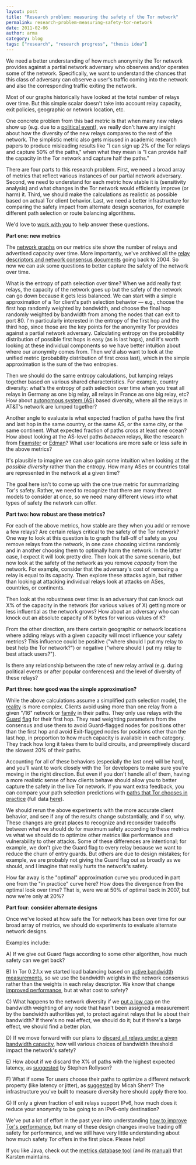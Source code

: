 ```yaml
---
layout: post
title: "Research problem: measuring the safety of the Tor network"
permalink: research-problem-measuring-safety-tor-network
date: 2011-02-06
author: arma
category: blog
tags: ["research", "research progress", "thesis idea"]
---
```


We need a better understanding of how much anonymity the Tor network provides against a partial network adversary who observes and/or operates some of the network. Specifically, we want to understand the chances that this class of adversary can observe a user's traffic coming into the network and also the corresponding traffic exiting the network.

Most of our graphs historically have looked at the total number of relays over time. But this simple scalar doesn't take into account relay capacity, exit policies, geographic or network location, etc.

One concrete problem from this bad metric is that when many new relays show up (e.g. due to a [political event](https://blog.torproject.org/files/relays-diff-2011-01-28.png)), we really don't have any insight about how the diversity of the new relays compares to the rest of the network. The simplistic metric also gets misused in academic research papers to produce misleading results like "I can sign up 2% of the Tor relays and capture 50% of the paths," when what they mean is "I can provide half the capacity in the Tor network and capture half the paths."

There are four parts to this research problem. First, we need a broad array of metrics that reflect various instances of our partial network adversary. Second, we need to understand for each metric how stable it is (sensitivity analysis) and what changes in the Tor network would efficiently improve (or harm) it. Third, we should make the calculations as realistic as possible based on actual Tor client behavior. Last, we need a better infrastructure for comparing the safety impact from alternate design scenarios, for example different path selection or route balancing algorithms.

We'd love to [work with you](https://www.torproject.org/research) to help answer these questions.

**Part one: new metrics**

The [network graphs](http://metrics.torproject.org/network.html) on our metrics site show the number of relays and advertised capacity over time. More importantly, we've archived all the [relay descriptors and network consensus documents](http://metrics.torproject.org/data.html#relaydesc) going back to 2004. So now we can ask some questions to better capture the safety of the network over time.

What is the entropy of path selection over time? When we add really fast relays, the capacity of the network goes up but the safety of the network can go down because it gets less balanced. We can start with a simple approximation of a Tor client's path selection behavior — e.g., choose the first hop randomly weighted by bandwidth, and choose the final hop randomly weighted by bandwidth from among the nodes that can exit to port 80. I'm particularly interested in the entropy of the first hop and the third hop, since those are the key points for the anonymity Tor provides against a partial network adversary. Calculating entropy on the probability distribution of possible first hops is easy (as is last hops), and it's worth looking at these individual components so we have better intuition about where our anonymity comes from. Then we'd also want to look at the unified metric (probability distribution of first cross last), which in the simple approximation is the sum of the two entropies.

Then we should do the same entropy calculations, but lumping relays together based on various shared characteristics. For example, country diversity: what's the entropy of path selection over time when you treat all relays in Germany as one big relay, all relays in France as one big relay, etc? How about [autonomous system (AS)](http://en.wikipedia.org/wiki/Autonomous_system_%28Internet%29) based diversity, where all the relays in AT&T's network are lumped together?

Another angle to evaluate is what expected fraction of paths have the first and last hop in the same country, or the same AS, or the same city, or the same continent. What expected fraction of paths cross at least one ocean? How about looking at the AS-level paths _between_ relays, like the research from [Feamster](http://freehaven.net/anonbib/#feamster:wpes2004) or [Edman](http://freehaven.net/anonbib/#DBLP:conf/ccs/EdmanS09)? What user locations are more safe or less safe in the above metrics?

It's plausible to imagine we can also gain some intuition when looking at the _possible diversity_ rather than the entropy. How many ASes or countries total are represented in the network at a given time?

The goal here isn't to come up with the one true metric for summarizing Tor's safety. Rather, we need to recognize that there are many threat models to consider at once, so we need many different views into what types of safety the network can offer.

**Part two: how robust are these metrics?**

For each of the above metrics, how stable are they when you add or remove a few relays? Are certain relays critical to the safety of the Tor network? One way to look at this question is to graph the fall-off of safety as you remove relays from the network, in one case choosing victims randomly and in another choosing them to optimally harm the network. In the latter case, I expect it will look pretty dire. Then look at the same scenario, but now look at the safety of the network as you remove _capacity_ from the network. For example, consider that the adversary's cost of removing a relay is equal to its capacity. Then explore these attacks again, but rather than looking at attacking individual relays look at attacks on ASes, countries, or continents.

Then look at the robustness over time: is an adversary that can knock out X% of the capacity in the network (for various values of X) getting more or less influential as the network grows? How about an adversary who can knock out an absolute capacity of K bytes for various values of K?

From the other direction, are there certain geographic or network locations where adding relays with a given capacity will most influence your safety metrics? This influence could be positive ("where should I put my relay to best help the Tor network?") or negative ("where should I put my relay to best attack users?").

Is there any relationship between the rate of new relay arrival (e.g. during political events or after popular conferences) and the level of diversity of these relays?

**Part three: how good was the simple approximation?**

While the above calculations assume a simplified path selection model, the [reality](https://git.torproject.org/tor/doc/spec/path-spec.txt) is more complex. Clients avoid using more than one relay from a given "/16" network or [family](https://www.torproject.org/docs/faq#ManyRelays) in their paths. They only use relays with the [Guard](https://www.torproject.org/docs/faq#EntryGuards) [flag](https://git.torproject.org/tor/doc/spec/dir-spec.txt) for their first hop. They read weighting parameters from the consensus and use them to avoid Guard-flagged nodes for positions other than the first hop and avoid Exit-flagged nodes for positions other than the last hop, in proportion to how much capacity is available in each category. They track how long it takes them to build circuits, and preemptively discard the slowest 20% of their paths.

Accounting for all of these behaviors (especially the last one) will be hard, and you'll want to work closely with the Tor developers to make sure you're moving in the right direction. But even if you don't handle all of them, having a more realistic sense of how clients behave should allow you to better capture the safety in the live Tor network. If you want extra feedback, you can compare your path selection predictions with [paths that Tor chooses in practice](https://metrics.torproject.org/data/moria-50kb.extradata) (full data [here](https://metrics.torproject.org/data.html#performance)).

We should rerun the above experiments with the more accurate client behavior, and see if any of the results change substantially, and if so, why. These changes are great places to recognize and reconsider tradeoffs between what we should do for maximum safety according to these metrics vs what we should do to optimize other metrics like performance and vulnerability to other attacks. Some of these differences are intentional; for example, we don't give the Guard flag to every relay because we want to reduce the churn of entry guards. But others are due to design mistakes; for example, we are probably not giving the Guard flag out as broadly as we should, and I imagine that really hurts the network's safety.

How far away is the "optimal" approximation curve you produced in part one from the "in practice" curve here? How does the divergence from the optimal look over time? That is, were we at 50% of optimal back in 2007, but now we're only at 20%?

**Part four: consider alternate designs**

Once we've looked at how safe the Tor network has been over time for our broad array of metrics, we should do experiments to evaluate alternate network designs.

Examples include:

A) If we give out Guard flags according to some other algorithm, how much safety can we get back?

B) In Tor 0.2.1.x we started load balancing based on [active bandwidth measurements](https://svn.torproject.org/svn/torflow/trunk/NetworkScanners/BwAuthority/README.BwAuthorities), so we use the bandwidth weights in the network consensus rather than the weights in each relay descriptor. We know that change [improved performance](http://metrics.torproject.org/performance.html?graph=torperf&start=2009-08-01&end=2009-10-01#torperf), but at what cost to safety?

C) What happens to the network diversity if we [put a low cap](https://trac.torproject.org/projects/tor/ticket/2286) on the bandwidth weighting of any node that hasn't been assigned a measurement by the bandwidth authorities yet, to protect against relays that lie about their bandwidth? If there's no real effect, we should do it; but if there's a large effect, we should find a better plan.

D) If we move forward with our plans to [discard all relays under a given bandwidth capacity](https://trac.torproject.org/projects/tor/ticket/1854), how will various choices of bandwidth threshold impact the network's safety?

E) How about if we discard the X% of paths with the highest expected latency, as [suggested](http://swiki.cc.gatech.edu:8080/ugResearch/uploads/7/ImprovingTor.pdf) by Stephen Rollyson?

F) What if some Tor users choose their paths to optimize a different network property (like latency or jitter), as [suggested](http://freehaven.net/anonbib/#DBLP:conf/pet/SherrBL09) by Micah Sherr? The infrastructure you've built to measure diversity here should apply there too.

G) If only a given fraction of exit relays support IPv6, how much does it reduce your anonymity to be going to an IPv6-only destination?

We've put a lot of effort in the past year into understanding [how to improve Tor's performance](https://blog.torproject.org/blog/why-tor-is-slow), but many of these design changes involve trading off safety for performance, and we still have very little understanding about how much safety Tor offers in the first place. Please help!

If you like Java, check out the [metrics database tool](http://metrics.torproject.org/tools.html#metrics-db) (and its [manual](https://gitweb.torproject.org/metrics-db.git/blob_plain/HEAD:/doc/manual.pdf)) that Karsten maintains.

